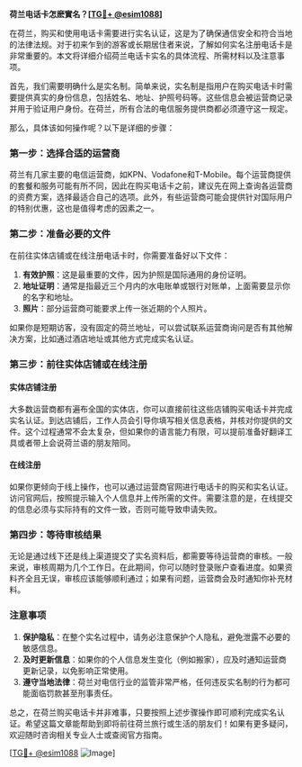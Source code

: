 **荷兰电话卡怎麽實名？[[TG💪+ @esim1088](https://t.me/s/esim1088)]**

在荷兰，购买和使用电话卡需要进行实名认证，这是为了确保通信安全和符合当地的法律法规。对于初来乍到的游客或长期居住者来说，了解如何实名注册电话卡是非常重要的。本文将详细介绍荷兰电话卡实名的具体流程、所需材料以及注意事项。

首先，我们需要明确什么是实名制。简单来说，实名制是指用户在购买电话卡时需要提供真实的身份信息，包括姓名、地址、护照号码等。这些信息会被运营商记录并用于验证用户身份。在荷兰，所有合法的电信服务提供商都必须遵守这一规定。

那么，具体该如何操作呢？以下是详细的步骤：

### 第一步：选择合适的运营商

荷兰有几家主要的电信运营商，如KPN、Vodafone和T-Mobile。每个运营商提供的套餐和服务可能有所不同，因此在购买电话卡之前，建议先在网上查询各运营商的资费方案，选择最适合自己的选项。此外，有些运营商可能会提供针对国际用户的特别优惠，这也是值得考虑的因素之一。

### 第二步：准备必要的文件

在前往实体店铺或在线注册电话卡时，你需要准备好以下文件：

1. **有效护照**：这是最重要的文件，因为护照是国际通用的身份证明。
2. **地址证明**：通常是指最近三个月内的水电账单或银行对账单，上面需要显示你的名字和地址。
3. **照片**：部分运营商可能要求上传一张近期的个人照片。

如果你是短期访客，没有固定的荷兰地址，可以尝试联系运营商询问是否有其他解决方案，比如通过酒店地址或其他方式完成实名认证。

### 第三步：前往实体店铺或在线注册

#### 实体店铺注册

大多数运营商都有遍布全国的实体店，你可以直接前往这些店铺购买电话卡并完成实名认证。到达店铺后，工作人员会引导你填写相关信息表格，并核对你提供的文件。这个过程通常不会太复杂，但如果你的语言能力有限，可以提前准备好翻译工具或者带上会说荷兰语的朋友陪同。

#### 在线注册

如果你更倾向于线上操作，也可以通过运营商官网进行电话卡的购买和实名认证。访问官网后，按照提示输入个人信息并上传所需的文件。需要注意的是，在线提交的信息必须与实际持有的文件一致，否则可能导致申请失败。

### 第四步：等待审核结果

无论是通过线下还是线上渠道提交了实名资料后，都需要等待运营商的审核。一般来说，审核周期为几个工作日。在此期间，你可以随时登录账户查看进度。如果资料齐全且无误，审核应该能够顺利通过；如果有问题，运营商会及时通知你补充材料。

### 注意事项

1. **保护隐私**：在整个实名过程中，请务必注意保护个人隐私，避免泄露不必要的敏感信息。
2. **及时更新信息**：如果你的个人信息发生变化（例如搬家），应及时通知运营商更新记录，以免影响正常使用。
3. **遵守当地法律**：荷兰对电信行业的监管非常严格，任何违反实名制的行为都可能面临罚款甚至刑事责任。

总之，在荷兰购买电话卡并非难事，只要按照上述步骤操作即可顺利完成实名认证。希望这篇文章能帮助到即将前往荷兰旅行或生活的朋友们！如果有更多疑问，欢迎随时咨询相关专业人士或查阅官方指南。

[[TG💪+ @esim1088](https://t.me/s/esim1088) ![Image](https://i.postimg.cc/4NQfJmqS/Snipaste-2025-05-13-00-14-12.png)]